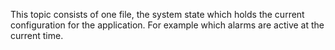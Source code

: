 This topic consists of one file, the system state which holds the current configuration for the application. For example which alarms are active at the current time.